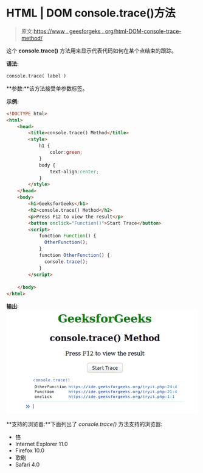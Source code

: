 # HTML | DOM console.trace()方法

> 原文:[https://www . geesforgeks . org/html-DOM-console-trace-method/](https://www.geeksforgeeks.org/html-dom-console-trace-method/)

这个 **console.trace()** 方法用来显示代表代码如何在某个点结束的跟踪。

**语法:**

```html
console.trace( label )
```

**参数:**该方法接受单参数标签。

**示例:**

```html
<!DOCTYPE html>
<html>
    <head>
        <title>console.trace() Method</title>
        <style>
            h1 {
                color:green;
            }
            body {
                text-align:center;
            }
        </style>
    </head>
    <body>
        <h1>GeeksforGeeks</h1>
        <h2>console.trace() Method</h2>
        <p>Press F12 to view the result</p>
        <button onclick="Function()">Start Trace</button>
        <script>
            function Function() {
              OtherFunction();
            }
            function OtherFunction() {
              console.trace();
            }
        </script>

    </body>
</html>
```

**输出:**
![](img/f44cbe2036fe699d3e4c7a857cdd789d.png)

**支持的浏览器:**下面列出了 *console.trace()* 方法支持的浏览器:

*   铬
*   Internet Explorer 11.0
*   Firefox 10.0
*   歌剧
*   Safari 4.0